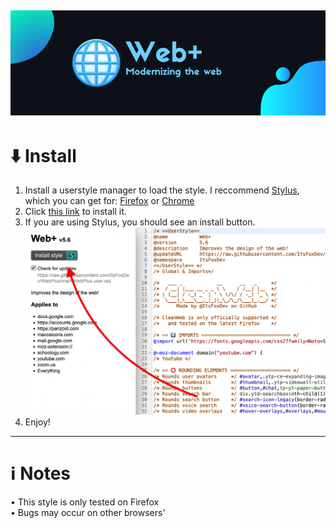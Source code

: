 ![Banner](https://github.com/ItsFoxDev/WebPlus/raw/main/media/banner.png)
---
# ⬇️ Install
1. Install a userstyle manager to load the style. I reccommend [Stylus](https://github.com/openstyles/stylus), which you can get for: [Firefox](https://addons.mozilla.org/en-CA/firefox/addon/styl-us/) or [Chrome](https://chrome.google.com/webstore/detail/stylus/clngdbkpkpeebahjckkjfobafhncgmne?hl=en)
2. Click [this link](https://github.com/ItsFoxDev/WebPlus/raw/main/WebPlus.user.css) to install it.
3. If you are using Stylus, you should see an install button.
![Install example](https://github.com/ItsFoxDev/WebPlus/raw/main/media/stylusinstall.png)
4. Enjoy!
---
# ℹ️ Notes
• This style is only tested on Firefox
<br>
• Bugs may occur on other browsers'
